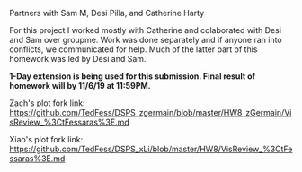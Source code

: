 Partners with Sam M, Desi Pilla, and Catherine Harty

For this project I worked mostly with Catherine and colaborated with Desi and Sam over groupme. Work was done separately and if
anyone ran into conflicts, we communicated for help. Much of the latter part of this homework was led by Desi and Sam.

**1-Day extension is being used for this submission. Final result of homework will by 11/6/19 at 11:59PM.**

Zach's plot fork link: https://github.com/TedFess/DSPS_zgermain/blob/master/HW8_zGermain/VisReview_%3CtFessaras%3E.md

Xiao's plot fork link: https://github.com/TedFess/DSPS_xLi/blob/master/HW8/VisReview_%3CtFessaras%3E.md
